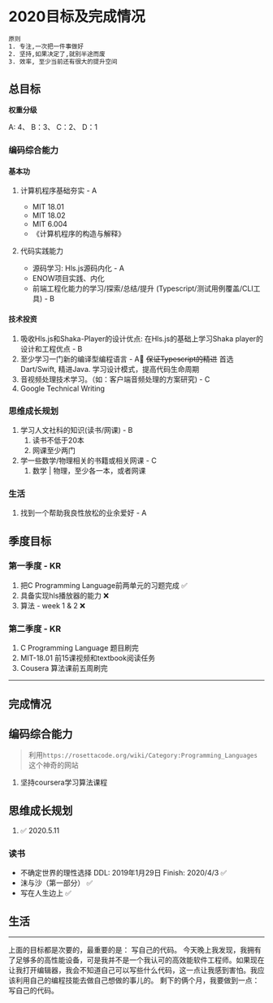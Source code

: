 # 2020目标及完成情况

```bash
原则
1. 专注,一次把一件事做好
2. 坚持,如果决定了,就别半途而废
3. 效率, 至少当前还有很大的提升空间
```

## 总目标

**权重分级**

A: 4、  B：3、  C：2、  D：1

### 编码综合能力

#### 基本功

1. 计算机程序基础夯实 - A
   - MIT 18.01
   - MIT 18.02
   - MIT 6.004
   - 《计算机程序的构造与解释》

2. 代码实践能力
   - 源码学习: Hls.js源码内化 - A
   - ENOW项目实践、内化
   - 前端工程化能力的学习/探索/总结/提升 (Typescript/测试用例覆盖/CLI工具) - B

#### 技术投资

1. 吸收Hls.js和Shaka-Player的设计优点: 在Hls.js的基础上学习Shaka player的设计和工程优点 - B
2. 至少学习一门新的编译型编程语言  - A
    ~~保证Typescript的精进~~  首选Dart/Swift, 精进Java. 学习设计模式，提高代码生命周期
3. 音视频处理技术学习。（如：客户端音频处理的方案研究) - C
4. Google Technical Writing

### 思维成长规划

1. 学习人文社科的知识(读书/网课)  - B
   1. 读书不低于20本
   2. 网课至少两门
2. 学一些数学/物理相关的书籍或相关网课  - C
   1. 数学 | 物理，至少各一本，或者网课

### 生活

1. 找到一个帮助我良性放松的业余爱好 - A

## 季度目标

### 第一季度 - KR

1. 把C Programming Language前两单元的习题完成   ✅
2. 具备实现hls播放器的能力 ❌
3. 算法 - week 1 & 2 ❌

### 第二季度 - KR

1. C Programming Language 题目刷完
2. MIT-18.01 前15课视频和textbook阅读任务
3. Cousera 算法课前五周刷完

---

## 完成情况

## 编码综合能力

> 利用`https://rosettacode.org/wiki/Category:Programming_Languages`这个神奇的网站

1. 坚持coursera学习算法课程

## 思维成长规划

1. <Justice> ✅ 2020.5.11

### 读书

- 不确定世界的理性选择    DDL: 2019年1月29日 Finish: 2020/4/3 ✅
- 沫与沙（第一部分） ✅
- 写在人生边上    ✅

## 生活

---

上面的目标都是次要的，最重要的是：
写自己的代码。
今天晚上我发现，我拥有了足够多的高性能设备，可是我并不是一个我认可的高效能软件工程师。如果现在让我打开编辑器，我会不知道自己可以写些什么代码，这一点让我感到害怕。我应该利用自己的编程技能去做自己想做的事儿的。
剩下的俩个月，我要做到一点：
写自己的代码。
